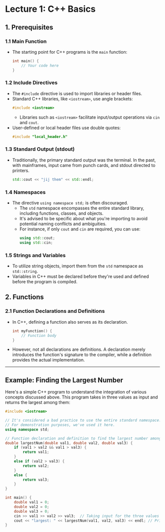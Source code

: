 # **Lecture 1: C++ Basics**

## **1. Prerequisites**

### **1.1 Main Function**
- The starting point for C++ programs is the `main` function:
  ```cpp
  int main() {
      // Your code here
  }
  ```

### **1.2 Include Directives**
- The `#include` directive is used to import libraries or header files.
- Standard C++ libraries, like `<iostream>`, use angle brackets:
  ```cpp
  #include <iostream>
  ```
  - Libraries such as `<iostream>` facilitate input/output operations via `cin` and `cout`.
- User-defined or local header files use double quotes:
  ```cpp
  #include "local_header.h"
  ```

### **1.3 Standard Output (stdout)**
- Traditionally, the primary standard output was the terminal. In the past, with mainframes, input came from punch cards, and stdout directed to printers.
  ```cpp
  std::cout << "jij them" << std::endl;
  ```

### **1.4 Namespaces**
- The directive `using namespace std;` is often discouraged.
  - The `std` namespace encompasses the entire standard library, including functions, classes, and objects.
  - It's advised to be specific about what you're importing to avoid potential naming conflicts and ambiguities.
  - For instance, if only `cout` and `cin` are required, you can use:
    ```cpp
    using std::cout;
    using std::cin;
    ```

### **1.5 Strings and Variables**
- To utilize string objects, import them from the `std` namespace as `std::string`.
- Variables in C++ must be declared before they're used and defined before the program is compiled.

## **2. Functions**

### **2.1 Function Declarations and Definitions**
- In C++, defining a function also serves as its declaration.
  ```cpp
  int myFunction() {
      // Function body
  }
  ```
- However, not all declarations are definitions. A declaration merely introduces the function's signature to the compiler, while a definition provides the actual implementation.

---

## **Example: Finding the Largest Number**
Here's a simple C++ program to understand the integration of various concepts discussed above. This program takes in three values as input and returns the largest among them:

```cpp
#include <iostream>

// It's considered a bad practice to use the entire standard namespace. 
// For demonstration purposes, we've used it here.
using namespace std; 

// Function declaration and definition to find the largest number among three.
double largestNum(double val1, double val2, double val3) {
    if (val1 > val2 && val1 > val3) {
        return val1;
    }
    else if (val2 > val3) {
        return val2;
    }
    else {
        return val3;
    }
}

int main() {
    double val1 = 0;
    double val2 = 0;
    double val3 = 0;
    cin >> val1 >> val2 >> val3;  // Taking input for the three values
    cout << "largest: " << largestNum(val1, val2, val3) << endl; // Printing the largest value among the three
}
```
